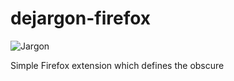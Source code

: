 # dejargon-firefox

![Jargon](https://i.imgur.com/lpREtPR.png "Jargon")

Simple Firefox extension which defines the obscure
